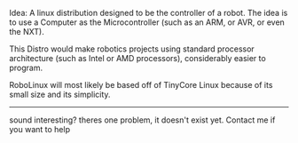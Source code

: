 Idea: A linux distribution designed to be the controller of a robot. The idea is to use a Computer as the Microcontroller (such as an ARM, or AVR, or even the NXT).

This Distro would make robotics projects using standard processor architecture (such as Intel or AMD processors), considerably easier to program.


RoboLinux will most likely be based off of TinyCore Linux because of its small size and its simplicity.


---


sound interesting? theres one problem, it doesn't exist yet.
Contact me if you want to help